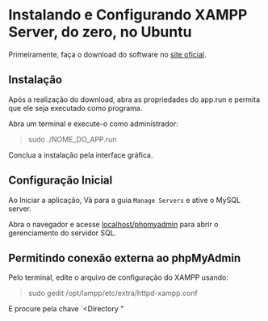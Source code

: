 # Instalando e Configurando XAMPP Server, do zero, no Ubuntu

Primeiramente, faça o download do software no [site oficial](https://www.apachefriends.org/pt_br/index.html).

## Instalação

Após a realização do download, abra as propriedades do app.run e permita que ele seja executado como programa.

Abra um terminal e execute-o como administrador:

> sudo ./NOME_DO_APP.run

Conclua a instalação pela interface gráfica.

## Configuração Inicial

Ao Iniciar a aplicação, Vá para a guia `Manage Servers` e ative o MySQL server.

Abra o navegador e acesse [localhost/phpmyadmin](http://localhost/phpmyadmin) para abrir o gerenciamento do servidor SQL.

## Permitindo conexão externa ao phpMyAdmin

Pelo terminal, edite o arquivo de configuração do XAMPP usando:

> sudo gedit /opt/lampp/etc/extra/httpd-xampp.conf

E procure pela chave `<Directory "
